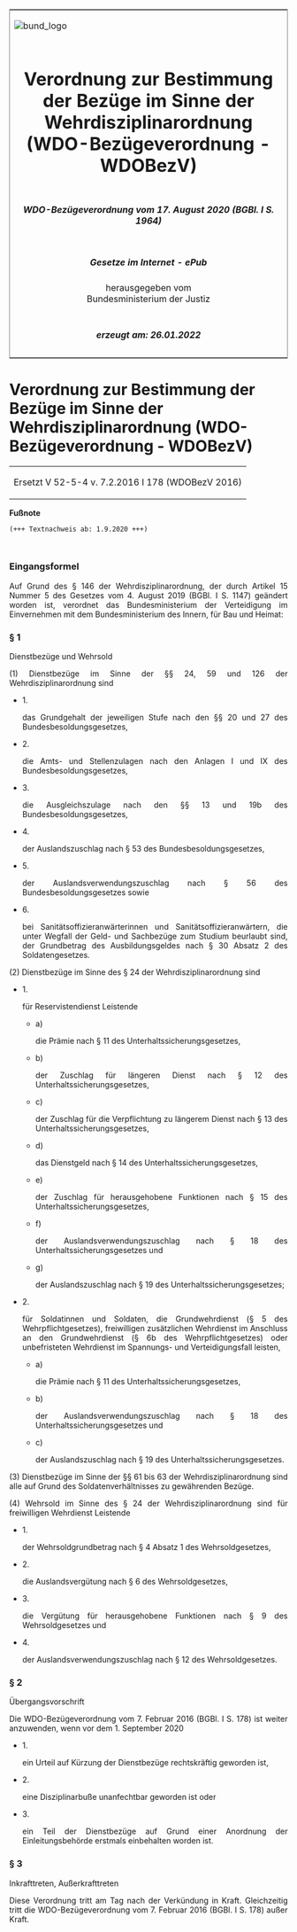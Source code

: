 <span id="DECKBLATT.html"></span>

<table border="0" frame="border" width="100%">

<tr valign="top">

<td align="left">

![bund\_logo](BfJ_2021_Web_de_de.gif)

</td>

<td align="right">

 

</td>

</tr>

<tr align="center" valign="middle">

<td colspan="2">

# Verordnung zur Bestimmung der Bezüge im Sinne der Wehrdisziplinarordnung (WDO-Bezügeverordnung - WDOBezV)

</td>

</tr>

<tr align="center" valign="middle">

<td colspan="2">

##### WDO-Bezügeverordnung vom 17. August 2020 (BGBl. I S. 1964)

</td>

</tr>

<tr align="center" valign="middle">

<td colspan="2">

  
  

##### Gesetze im Internet - ePub  
  
herausgegeben vom  
Bundesministerium der Justiz

</td>

</tr>

<tr align="center" valign="bottom">

<td colspan="2">

  
  

##### erzeugt am: 26.01.2022

</td>

</tr>

</table>

<span id="BJNR196400020.html"></span>

# Verordnung zur Bestimmung der Bezüge im Sinne der Wehrdisziplinarordnung (WDO-Bezügeverordnung - WDOBezV)

<div>

<div class="jnhtml">

<table width="100%">

<colgroup>

<col width="10%">

</col>

<col width="90%">

</col>

</colgroup>

<tr>

<td colspan="2">

Ersetzt V 52-5-4 v. 7.2.2016 I 178 (WDOBezV 2016)

</div>

</div>

</td>

</tr>

</table>

</div>

</div>

<div>

  
**Fußnote**

<div class="jnhtml">

<div>

<div class="jurAbsatz">

  

``` 
(+++ Textnachweis ab: 1.9.2020 +++)

 
```

</div>

</div>

</div>

</div>

<span id="BJNR196400020BJNE000100000.html"></span>

### Eingangsformel  

<div>

<div class="jnhtml">

<div>

<div class="jurAbsatz" style="text-align:justify;">

Auf Grund des § 146 der Wehrdisziplinarordnung, der durch Artikel 15
Nummer 5 des Gesetzes vom 4. August 2019 (BGBl. I S. 1147) geändert
worden ist, verordnet das Bundesministerium der Verteidigung im
Einvernehmen mit dem Bundesministerium des Innern, für Bau und Heimat:

</div>

</div>

</div>

</div>

<span id="BJNR196400020BJNE000200000.html"></span>

### § 1  
Dienstbezüge und Wehrsold

<div>

<div class="jnhtml">

<div>

<div class="jurAbsatz" style="text-align:justify;">

(1) Dienstbezüge im Sinne der §§ 24, 59 und 126 der
Wehrdisziplinarordnung sind

  - 1\.
    
    <div>
    
    das Grundgehalt der jeweiligen Stufe nach den §§ 20 und 27 des
    Bundesbesoldungsgesetzes,
    
    </div>

  - 2\.
    
    <div>
    
    die Amts- und Stellenzulagen nach den Anlagen I und IX des
    Bundesbesoldungsgesetzes,
    
    </div>

  - 3\.
    
    <div>
    
    die Ausgleichszulage nach den §§ 13 und 19b des
    Bundesbesoldungsgesetzes,
    
    </div>

  - 4\.
    
    <div>
    
    der Auslandszuschlag nach § 53 des Bundesbesoldungsgesetzes,
    
    </div>

  - 5\.
    
    <div>
    
    der Auslandsverwendungszuschlag nach § 56 des
    Bundesbesoldungsgesetzes sowie
    
    </div>

  - 6\.
    
    <div>
    
    bei Sanitätsoffizieranwärterinnen und Sanitätsoffizieranwärtern, die
    unter Wegfall der Geld- und Sachbezüge zum Studium beurlaubt sind,
    der Grundbetrag des Ausbildungsgeldes nach § 30 Absatz 2 des
    Soldatengesetzes.
    
    </div>

</div>

<div class="jurAbsatz" style="text-align:justify;">

(2) Dienstbezüge im Sinne des § 24 der Wehrdisziplinarordnung sind

  - 1\.
    
    <div>
    
    für Reservistendienst Leistende
    
      - a)
        
        <div>
        
        die Prämie nach § 11 des Unterhaltssicherungsgesetzes,
        
        </div>
    
      - b)
        
        <div>
        
        der Zuschlag für längeren Dienst nach § 12 des
        Unterhaltssicherungsgesetzes,
        
        </div>
    
      - c)
        
        <div>
        
        der Zuschlag für die Verpflichtung zu längerem Dienst nach § 13
        des Unterhaltssicherungsgesetzes,
        
        </div>
    
      - d)
        
        <div>
        
        das Dienstgeld nach § 14 des Unterhaltssicherungsgesetzes,
        
        </div>
    
      - e)
        
        <div>
        
        der Zuschlag für herausgehobene Funktionen nach § 15 des
        Unterhaltssicherungsgesetzes,
        
        </div>
    
      - f)
        
        <div>
        
        der Auslandsverwendungszuschlag nach § 18 des
        Unterhaltssicherungsgesetzes und
        
        </div>
    
      - g)
        
        <div>
        
        der Auslandszuschlag nach § 19 des Unterhaltssicherungsgesetzes;
        
        </div>
    
    </div>

  - 2\.
    
    <div>
    
    für Soldatinnen und Soldaten, die Grundwehrdienst (§ 5 des
    Wehrpflichtgesetzes), freiwilligen zusätzlichen Wehrdienst im
    Anschluss an den Grundwehrdienst (§ 6b des Wehrpflichtgesetzes) oder
    unbefristeten Wehrdienst im Spannungs- und Verteidigungsfall
    leisten,
    
      - a)
        
        <div>
        
        die Prämie nach § 11 des Unterhaltssicherungsgesetzes,
        
        </div>
    
      - b)
        
        <div>
        
        der Auslandsverwendungszuschlag nach § 18 des
        Unterhaltssicherungsgesetzes und
        
        </div>
    
      - c)
        
        <div>
        
        der Auslandszuschlag nach § 19 des Unterhaltssicherungsgesetzes.
        
        </div>
    
    </div>

</div>

<div class="jurAbsatz" style="text-align:justify;">

(3) Dienstbezüge im Sinne der §§ 61 bis 63 der Wehrdisziplinarordnung
sind alle auf Grund des Soldatenverhältnisses zu gewährenden Bezüge.

</div>

<div class="jurAbsatz" style="text-align:justify;">

(4) Wehrsold im Sinne des § 24 der Wehrdisziplinarordnung sind für
freiwilligen Wehrdienst Leistende

  - 1\.
    
    <div>
    
    der Wehrsoldgrundbetrag nach § 4 Absatz 1 des Wehrsoldgesetzes,
    
    </div>

  - 2\.
    
    <div>
    
    die Auslandsvergütung nach § 6 des Wehrsoldgesetzes,
    
    </div>

  - 3\.
    
    <div>
    
    die Vergütung für herausgehobene Funktionen nach § 9 des
    Wehrsoldgesetzes und
    
    </div>

  - 4\.
    
    <div>
    
    der Auslandsverwendungszuschlag nach § 12 des Wehrsoldgesetzes.
    
    </div>

</div>

</div>

</div>

</div>

<span id="BJNR196400020BJNE000300000.html"></span>

### § 2  
Übergangsvorschrift

<div>

<div class="jnhtml">

<div>

<div class="jurAbsatz" style="text-align:justify;">

Die WDO-Bezügeverordnung vom 7. Februar 2016 (BGBl. I S. 178) ist weiter
anzuwenden, wenn vor dem 1. September 2020

  - 1\.
    
    <div>
    
    ein Urteil auf Kürzung der Dienstbezüge rechtskräftig geworden ist,
    
    </div>

  - 2\.
    
    <div>
    
    eine Disziplinarbuße unanfechtbar geworden ist oder
    
    </div>

  - 3\.
    
    <div>
    
    ein Teil der Dienstbezüge auf Grund einer Anordnung der
    Einleitungsbehörde erstmals einbehalten worden ist.
    
    </div>

</div>

</div>

</div>

</div>

<span id="BJNR196400020BJNE000400000.html"></span>

### § 3  
Inkrafttreten, Außerkrafttreten

<div>

<div class="jnhtml">

<div>

<div class="jurAbsatz" style="text-align:justify;">

Diese Verordnung tritt am Tag nach der Verkündung in Kraft. Gleichzeitig
tritt die WDO-Bezügeverordnung vom 7. Februar 2016 (BGBl. I S. 178)
außer Kraft.

</div>

</div>

</div>

</div>
